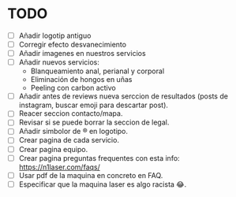 # TODO

- [ ] Añadir logotip antiguo  
- [ ] Corregir efecto desvanecimiento
- [ ] Añadir imagenes en nuestros servicios
- [ ] Añadir nuevos servicios:
  - Blanqueamiento anal, perianal y corporal
  - Eliminación de hongos en uñas
  - Peeling con carbon activo
- [ ] Añadir antes de reviews nueva serccion de resultados (posts de instagram, buscar emoji para descartar post).
- [ ] Reacer seccion contacto/mapa.
- [ ] Revisar si se puede borrar la seccion de legal.
- [ ] Añadir simbolor de ® en logotipo.
- [ ] Crear pagina de cada servicio.
- [ ] Crear pagina equipo.
- [ ] Crear pagina preguntas frequentes con esta info: https://n1laser.com/faqs/
- [ ] Usar pdf de la maquina en concreto en FAQ.
- [ ] Especificar que la maquina laser es algo racista 😂. 